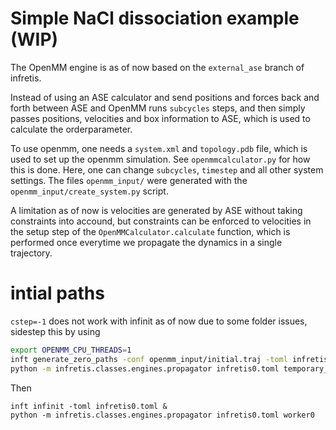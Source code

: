 
# Simple NaCl dissociation example (WIP)

The OpenMM engine is as of now based on the `external_ase` branch of infretis.

Instead of using an ASE calculator and send positions and forces back and forth between ASE and OpenMM runs `subcycles` steps, and then simply passes positions, velocities and box information to ASE, which is used to calculate the orderparameter.

To use openmm, one needs a `system.xml` and `topology.pdb` file, which is used to set up the openmm simulation. See `openmmcalculator.py` for how this is done. Here, one can change `subcycles`, `timestep` and all other system settings. The files `openmm_input/` were generated with the `openmm_input/create_system.py` script.

A limitation as of now is velocities are generated by ASE without taking constraints into accound, but constraints can be enforced to velocities in the setup step of the `OpenMMCalculator.calculate` function, which is performed once everytime we propagate the dynamics in a single trajectory.

# intial paths
`cstep=-1` does not work with infinit as of now due to some folder issues, sidestep this by using

```bash
export OPENMM_CPU_THREADS=1
inft generate_zero_paths -conf openmm_input/initial.traj -toml infretis0.toml &
python -m infretis.classes.engines.propagator infretis0.toml temporary_load
```
Then
```
inft infinit -toml infretis0.toml &
python -m infretis.classes.engines.propagator infretis0.toml worker0
```
